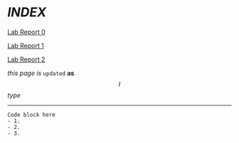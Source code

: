 
# _INDEX_

[Lab Report 0](lab-report-1-week-0.md)

[Lab Report 1](lab-report-1-week-1.md)

[Lab Report 2](https://yiyaol.github.io/lab3/blob/main/w3_lab_report.html)



$this$ $page$
*is* `updated` **as** $$I$$ _type_

-----
```
Code block here
- 1. 
- 2. 
- 3.
```

